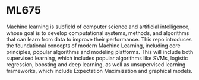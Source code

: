 # ML675

Machine learning is subfield of computer science and artificial intelligence, whose goal is to develop computational systems, methods, and algorithms that can learn from data to improve their performance. This repo introduces the foundational concepts of modern Machine Learning, including core principles, popular algorithms and modeling platforms. This will include both supervised learning, which includes popular algorithms like SVMs, logistic regression, boosting and deep learning, as well as unsupervised learning frameworks, which include Expectation Maximization and graphical models.

